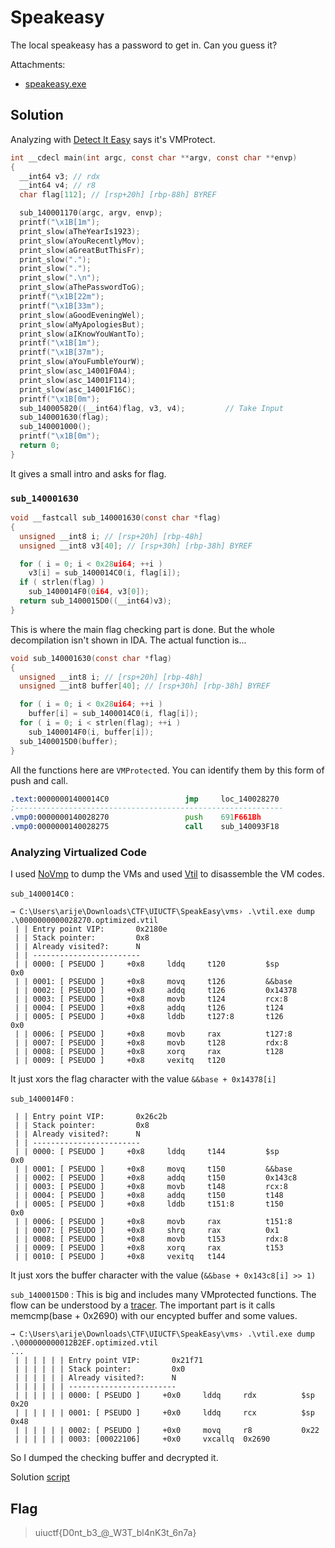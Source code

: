 # Speakeasy

The local speakeasy has a password to get in. Can you guess it?

Attachments:
* [speakeasy.exe](./speakeasy.exe)

## Solution
Analyzing with [Detect It Easy](https://github.com/horsicq/Detect-It-Easy) says it's VMProtect.

```c
int __cdecl main(int argc, const char **argv, const char **envp)
{
  __int64 v3; // rdx
  __int64 v4; // r8
  char flag[112]; // [rsp+20h] [rbp-88h] BYREF

  sub_140001170(argc, argv, envp);
  printf("\x1B[1m");
  print_slow(aTheYearIs1923);
  print_slow(aYouRecentlyMov);
  print_slow(aGreatButThisFr);
  print_slow(".");
  print_slow(".");
  print_slow(".\n");
  print_slow(aThePasswordToG);
  printf("\x1B[22m");
  printf("\x1B[33m");
  print_slow(aGoodEveningWel);
  print_slow(aMyApologiesBut);
  print_slow(aIKnowYouWantTo);
  printf("\x1B[1m");
  printf("\x1B[37m");
  print_slow(aYouFumbleYourW);
  print_slow(asc_14001F0A4);
  print_slow(asc_14001F114);
  print_slow(asc_14001F16C);
  printf("\x1B[0m");
  sub_140005820((__int64)flag, v3, v4);         // Take Input
  sub_140001630(flag);
  sub_140001000();
  printf("\x1B[0m");
  return 0;
}
```
It gives a small intro and asks for flag.

### `sub_140001630`
```c
void __fastcall sub_140001630(const char *flag)
{
  unsigned __int8 i; // [rsp+20h] [rbp-48h]
  unsigned __int8 v3[40]; // [rsp+30h] [rbp-38h] BYREF

  for ( i = 0; i < 0x28ui64; ++i )
    v3[i] = sub_1400014C0(i, flag[i]);
  if ( strlen(flag) )
    sub_1400014F0(0i64, v3[0]);
  return sub_1400015D0((__int64)v3);
}
```
This is where the main flag checking part is done. But the whole decompilation isn't shown in IDA. The actual function is...
```c
void sub_140001630(const char *flag)
{
  unsigned __int8 i; // [rsp+20h] [rbp-48h]
  unsigned __int8 buffer[40]; // [rsp+30h] [rbp-38h] BYREF

  for ( i = 0; i < 0x28ui64; ++i )
    buffer[i] = sub_1400014C0(i, flag[i]);
  for ( i = 0; i < strlen(flag); ++i )
    sub_1400014F0(i, buffer[i]);
  sub_1400015D0(buffer);
}
```
All the functions here are `VMProtect`ed. You can identify them by this form of push and call.
```asm
.text:00000001400014C0                 jmp     loc_140028270
;------------------------------------------------------------
.vmp0:0000000140028270                 push    691F661Bh
.vmp0:0000000140028275                 call    sub_140093F18
```

### Analyzing Virtualized Code
I used [NoVmp](https://github.com/can1357/NoVmp) to dump the VMs and used [Vtil](https://github.com/vtil-project/VTIL-Utils) to disassemble the VM codes.

`sub_1400014C0` : 
```
→ C:\Users\arije\Downloads\CTF\UIUCTF\SpeakEasy\vms› .\vtil.exe dump .\0000000000028270.optimized.vtil
 | | Entry point VIP:       0x2180e
 | | Stack pointer:         0x8
 | | Already visited?:      N
 | | ------------------------
 | | 0000: [ PSEUDO ]     +0x8     lddq     t120         $sp          0x0
 | | 0001: [ PSEUDO ]     +0x8     movq     t126         &&base
 | | 0002: [ PSEUDO ]     +0x8     addq     t126         0x14378
 | | 0003: [ PSEUDO ]     +0x8     movb     t124         rcx:8
 | | 0004: [ PSEUDO ]     +0x8     addq     t126         t124
 | | 0005: [ PSEUDO ]     +0x8     lddb     t127:8       t126         0x0
 | | 0006: [ PSEUDO ]     +0x8     movb     rax          t127:8
 | | 0007: [ PSEUDO ]     +0x8     movb     t128         rdx:8
 | | 0008: [ PSEUDO ]     +0x8     xorq     rax          t128
 | | 0009: [ PSEUDO ]     +0x8     vexitq   t120
```
It just xors the flag character with the value `&&base + 0x14378[i]`

`sub_1400014F0` : 
```
 | | Entry point VIP:       0x26c2b
 | | Stack pointer:         0x8
 | | Already visited?:      N
 | | ------------------------
 | | 0000: [ PSEUDO ]     +0x8     lddq     t144         $sp          0x0
 | | 0001: [ PSEUDO ]     +0x8     movq     t150         &&base
 | | 0002: [ PSEUDO ]     +0x8     addq     t150         0x143c8
 | | 0003: [ PSEUDO ]     +0x8     movb     t148         rcx:8
 | | 0004: [ PSEUDO ]     +0x8     addq     t150         t148
 | | 0005: [ PSEUDO ]     +0x8     lddb     t151:8       t150         0x0
 | | 0006: [ PSEUDO ]     +0x8     movb     rax          t151:8
 | | 0007: [ PSEUDO ]     +0x8     shrq     rax          0x1
 | | 0008: [ PSEUDO ]     +0x8     movb     t153         rdx:8
 | | 0009: [ PSEUDO ]     +0x8     xorq     rax          t153
 | | 0010: [ PSEUDO ]     +0x8     vexitq   t144
```
It just xors the buffer character with the value (`&&base + 0x143c8[i] >> 1)`

`sub_1400015D0` : This is big and includes many VMprotected functions. The flow can be understood by a [tracer](https://github.com/hasherezade/tiny_tracer). The important part is it calls memcmp(base + 0x2690) with our encypted buffer and some values.
```
→ C:\Users\arije\Downloads\CTF\UIUCTF\SpeakEasy\vms› .\vtil.exe dump .\000000000012B2EF.optimized.vtil
...
 | | | | | | Entry point VIP:       0x21f71
 | | | | | | Stack pointer:         0x0
 | | | | | | Already visited?:      N
 | | | | | | ------------------------
 | | | | | | 0000: [ PSEUDO ]     +0x0     lddq     rdx          $sp          0x20
 | | | | | | 0001: [ PSEUDO ]     +0x0     lddq     rcx          $sp          0x48
 | | | | | | 0002: [ PSEUDO ]     +0x0     movq     r8           0x22
 | | | | | | 0003: [00022106]     +0x0     vxcallq  0x2690
```

So I dumped the checking buffer and decrypted it.


Solution [script](./solve.py)

## Flag
> uiuctf{D0nt_b3_@_W3T_bl4nK3t_6n7a}
